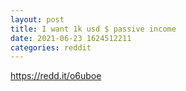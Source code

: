 ```yaml
--- 
layout: post 
title: I want 1k usd $ passive income 
date: 2021-06-23 1624512211 
categories: reddit 
--- 
```

https://redd.it/o6uboe